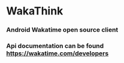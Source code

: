 # WakaThink

### Android Wakatime open source client


### Api documentation can be found https://wakatime.com/developers